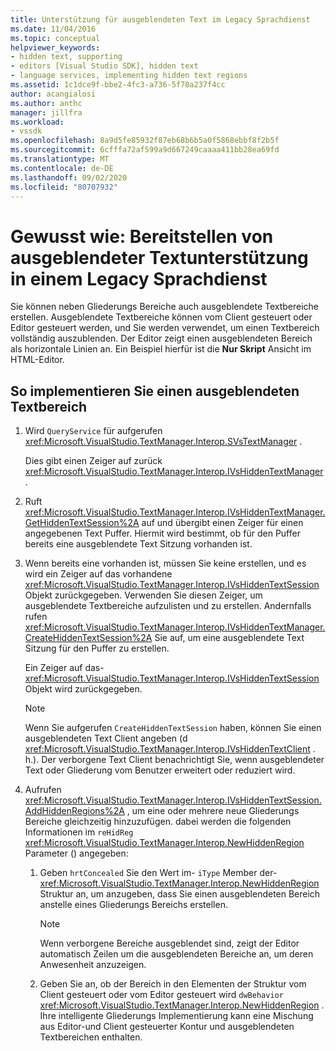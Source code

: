 ```yaml
---
title: Unterstützung für ausgeblendeten Text im Legacy Sprachdienst
ms.date: 11/04/2016
ms.topic: conceptual
helpviewer_keywords:
- hidden text, supporting
- editors [Visual Studio SDK], hidden text
- language services, implementing hidden text regions
ms.assetid: 1c1dce9f-bbe2-4fc3-a736-5f78a237f4cc
author: acangialosi
ms.author: anthc
manager: jillfra
ms.workload:
- vssdk
ms.openlocfilehash: 8a9d5fe85932f87eb68b6b5a0f5868ebbf8f2b5f
ms.sourcegitcommit: 6cfffa72af599a9d667249caaaa411bb28ea69fd
ms.translationtype: MT
ms.contentlocale: de-DE
ms.lasthandoff: 09/02/2020
ms.locfileid: "80707932"
---
```

# <a name="how-to-provide-hidden-text-support-in-a-legacy-language-service"></a>Gewusst wie: Bereitstellen von ausgeblendeter Textunterstützung in einem Legacy Sprachdienst
Sie können neben Gliederungs Bereiche auch ausgeblendete Textbereiche erstellen. Ausgeblendete Textbereiche können vom Client gesteuert oder Editor gesteuert werden, und Sie werden verwendet, um einen Textbereich vollständig auszublenden. Der Editor zeigt einen ausgeblendeten Bereich als horizontale Linien an. Ein Beispiel hierfür ist die **Nur Skript** Ansicht im HTML-Editor.

## <a name="to-implement-a-hidden-text-region"></a>So implementieren Sie einen ausgeblendeten Textbereich

1. Wird `QueryService` für aufgerufen <xref:Microsoft.VisualStudio.TextManager.Interop.SVsTextManager> .

     Dies gibt einen Zeiger auf zurück <xref:Microsoft.VisualStudio.TextManager.Interop.IVsHiddenTextManager> .

2. Ruft <xref:Microsoft.VisualStudio.TextManager.Interop.IVsHiddenTextManager.GetHiddenTextSession%2A> auf und übergibt einen Zeiger für einen angegebenen Text Puffer. Hiermit wird bestimmt, ob für den Puffer bereits eine ausgeblendete Text Sitzung vorhanden ist.

3. Wenn bereits eine vorhanden ist, müssen Sie keine erstellen, und es wird ein Zeiger auf das vorhandene <xref:Microsoft.VisualStudio.TextManager.Interop.IVsHiddenTextSession> Objekt zurückgegeben. Verwenden Sie diesen Zeiger, um ausgeblendete Textbereiche aufzulisten und zu erstellen. Andernfalls rufen <xref:Microsoft.VisualStudio.TextManager.Interop.IVsHiddenTextManager.CreateHiddenTextSession%2A> Sie auf, um eine ausgeblendete Text Sitzung für den Puffer zu erstellen.

     Ein Zeiger auf das- <xref:Microsoft.VisualStudio.TextManager.Interop.IVsHiddenTextSession> Objekt wird zurückgegeben.

    > [!NOTE]
    > Wenn Sie aufgerufen `CreateHiddenTextSession` haben, können Sie einen ausgeblendeten Text Client angeben (d <xref:Microsoft.VisualStudio.TextManager.Interop.IVsHiddenTextClient> . h.). Der verborgene Text Client benachrichtigt Sie, wenn ausgeblendeter Text oder Gliederung vom Benutzer erweitert oder reduziert wird.

4. Aufrufen <xref:Microsoft.VisualStudio.TextManager.Interop.IVsHiddenTextSession.AddHiddenRegions%2A> , um eine oder mehrere neue Gliederungs Bereiche gleichzeitig hinzuzufügen. dabei werden die folgenden Informationen im `reHidReg` <xref:Microsoft.VisualStudio.TextManager.Interop.NewHiddenRegion> Parameter () angegeben:

    1. Geben `hrtConcealed` Sie den Wert im- `iType` Member der- <xref:Microsoft.VisualStudio.TextManager.Interop.NewHiddenRegion> Struktur an, um anzugeben, dass Sie einen ausgeblendeten Bereich anstelle eines Gliederungs Bereichs erstellen.

        > [!NOTE]
        > Wenn verborgene Bereiche ausgeblendet sind, zeigt der Editor automatisch Zeilen um die ausgeblendeten Bereiche an, um deren Anwesenheit anzuzeigen.

    2. Geben Sie an, ob der Bereich in den Elementen der Struktur vom Client gesteuert oder vom Editor gesteuert wird `dwBehavior` <xref:Microsoft.VisualStudio.TextManager.Interop.NewHiddenRegion> . Ihre intelligente Gliederungs Implementierung kann eine Mischung aus Editor-und Client gesteuerter Kontur und ausgeblendeten Textbereichen enthalten.
